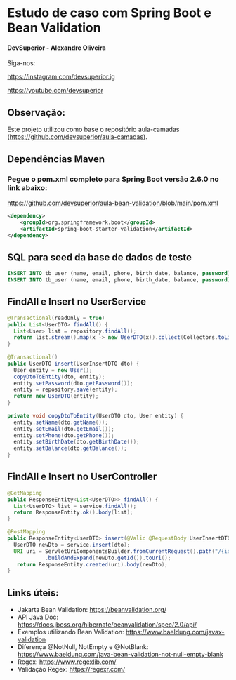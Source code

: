 # Estudo de caso com Spring Boot e Bean Validation

#### DevSuperior - Alexandre Oliveira

Siga-nos:

https://instagram.com/devsuperior.ig

https://youtube.com/devsuperior

## Observação: 

Este projeto utilizou como base o repositório aula-camadas (https://github.com/devsuperior/aula-camadas).

## Dependências Maven

### Pegue o pom.xml completo para Spring Boot versão 2.6.0 no link abaixo:
https://github.com/devsuperior/aula-bean-validation/blob/main/pom.xml

```xml
<dependency>
	<groupId>org.springframework.boot</groupId>
	<artifactId>spring-boot-starter-validation</artifactId>
</dependency>
```

## SQL para seed da base de dados de teste

```sql
INSERT INTO tb_user (name, email, phone, birth_date, balance, password) VALUES ('Maria', 'maria@gmail.com', '99970-8499', TIMESTAMP WITH TIME ZONE '1990-07-13T20:50:00Z', 100.0, '12345678');
INSERT INTO tb_user (name, email, phone, birth_date, balance, password) VALUES ('Joao', 'joao@gmail.com', '99442-9090', TIMESTAMP WITH TIME ZONE '1996-08-20T20:50:00Z', 10.0, '2564282');
```

## FindAll e Insert no UserService

```java
@Transactional(readOnly = true)
public List<UserDTO> findAll() {
  List<User> list = repository.findAll();
  return list.stream().map(x -> new UserDTO(x)).collect(Collectors.toList());
}
  
@Transactional()
public UserDTO insert(UserInsertDTO dto) {
  User entity = new User();
  copyDtoToEntity(dto, entity);
  entity.setPassword(dto.getPassword());
  entity = repository.save(entity);
  return new UserDTO(entity);
}
 
private void copyDtoToEntity(UserDTO dto, User entity) {
  entity.setName(dto.getName());
  entity.setEmail(dto.getEmail());
  entity.setPhone(dto.getPhone());
  entity.setBirthDate(dto.getBirthDate());
  entity.setBalance(dto.getBalance());
}
```

## FindAll e Insert no UserController

```java
@GetMapping
public ResponseEntity<List<UserDTO>> findAll() {
  List<UserDTO> list = service.findAll();
  return ResponseEntity.ok().body(list);
}

@PostMapping
public ResponseEntity<UserDTO> insert(@Valid @RequestBody UserInsertDTO dto) {
  UserDTO newDto = service.insert(dto);
  URI uri = ServletUriComponentsBuilder.fromCurrentRequest().path("/{id}")
            .buildAndExpand(newDto.getId()).toUri();
   return ResponseEntity.created(uri).body(newDto);
}

```

## Links úteis:

- Jakarta Bean Validation: https://beanvalidation.org/
- API Java Doc: https://docs.jboss.org/hibernate/beanvalidation/spec/2.0/api/
- Exemplos utilizando Bean Validation: https://www.baeldung.com/javax-validation
- Diferença @NotNull, NotEmpty e @NotBlank: https://www.baeldung.com/java-bean-validation-not-null-empty-blank
- Regex: https://www.regexlib.com/
- Validação Regex: https://regexr.com/
